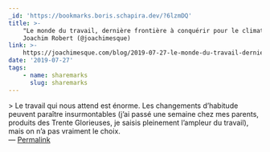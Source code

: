 ```yaml
---
_id: 'https://bookmarks.boris.schapira.dev/?6lzmDQ'
title: >-
    "Le monde du travail, dernière frontière à conquérir pour le climat",
    Joachim Robert (@joachimesque)
link: >-
    https://joachimesque.com/blog/2019-07-27-le-monde-du-travail-derniere-frontiere-a-conquerir-pour-le-climat
date: '2019-07-27'
tags:
    - name: sharemarks
      slug: sharemarks
---
```


&gt; Le travail qui nous attend est énorme. Les changements d’habitude peuvent
paraître insurmontables (j’ai passé une semaine chez mes parents, produits des
Trente Glorieuses, je saisis pleinement l’ampleur du travail), mais on n’a pas
vraiment le choix. <br>&#8212;
<a href="https://bookmarks.boris.schapira.dev/?6lzmDQ" title="Permalink">Permalink</a>
